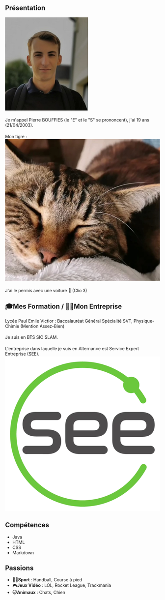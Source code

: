 ## Présentation
![image](PhotoID.jpg)
####
Je m'appel Pierre BOUFFIES (le "E" et le "S" se prononcent), j'ai 19 ans (21/04/2003).
####
Mon tigre : 
![image](chat.jpg)
####
J'ai le permis avec une voiture 🚗 (Clio 3) 

## 🎓Mes Formation / 👨‍⚖️Mon Entreprise
Lycée Paul Emile Victior : Baccalauréat Général Spécialité SVT, Physique-Chimie (Mention Assez-Bien)
####
Je suis en BTS SIO SLAM.
####
L'entreprise dans laquelle je suis en Alternance est Service Expert Entreprise (SEE).
![image](SEE.jpg)

## Compétences
- Java
- HTML
- CSS
- Markdown

## Passions
- 🚴‍♂️**Sport** : Handball, Course à pied
- 🎮**Jeux Vidéo** : LOL, Rocket League, Trackmania
- 😺**Animaux** : Chats, Chien

